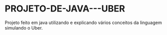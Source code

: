 # PROJETO-DE-JAVA---UBER
Projeto feito em java utilizando e explicando vários conceitos da linguagem simulando o Uber.
